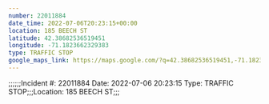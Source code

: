 ```yaml
---
number: 22011884
date_time: 2022-07-06T20:23:15+00:00
location: 185 BEECH ST
latitude: 42.38682536519451
longitude: -71.1823662329383
type: TRAFFIC STOP
google_maps_link: https://maps.google.com/?q=42.38682536519451,-71.1823662329383
---
```


;;;;;;Incident #: 22011884  Date: 2022-07-06 20:23:15   Type: TRAFFIC STOP;;;Location: 185 BEECH ST;;;
